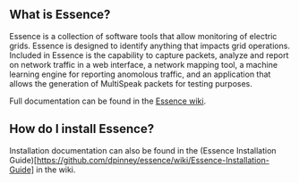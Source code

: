 ## What is Essence?
Essence is a collection of software tools that allow monitoring of electric grids. Essence is designed to identify anything that impacts grid operations. Included in Essence is the capability to capture packets, analyze and report on network traffic in a web interface, a network mapping tool, a machine learning engine for reporting anomolous traffic, and an application that allows the generation of MultiSpeak packets for testing purposes.

Full documentation can be found in the [Essence wiki](https://github.com/dpinney/essence/wiki).

## How do I install Essence?

Installation documentation can also be found in the (Essence Installation Guide)[https://github.com/dpinney/essence/wiki/Essence-Installation-Guide] in the wiki.